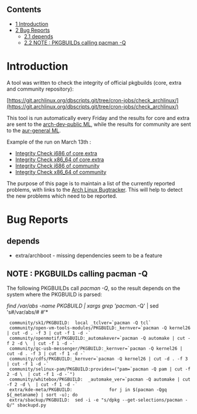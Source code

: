 ## Contents

*   [1 Introduction](#Introduction)
*   [2 Bug Reports](#Bug_Reports)
    *   [2.1 depends](#depends)
    *   [2.2 NOTE : PKGBUILDs calling pacman -Q](#NOTE_:_PKGBUILDs_calling_pacman_-Q)

# Introduction

A tool was written to check the integrity of official pkgbuilds (core, extra and community repository):

[https://git.archlinux.org/dbscripts.git/tree/cron-jobs/check_archlinux/](https://git.archlinux.org/dbscripts.git/tree/cron-jobs/check_archlinux/)

This tool is run automatically every Friday and the results for core and extra are sent to the [arch-dev-public ML](https://lists.archlinux.org/listinfo/arch-dev-public), while the results for community are sent to the [aur-general ML](https://lists.archlinux.org/listinfo/aur-general).

Example of the run on March 13th :

*   [Integrity Check i686 of core,extra](https://lists.archlinux.org/pipermail/arch-dev-public/2009-March/010715.html)
*   [Integrity Check x86_64 of core,extra](https://lists.archlinux.org/pipermail/arch-dev-public/2009-March/010716.html)
*   [Integrity Check i686 of community](https://lists.archlinux.org/pipermail/aur-general/2009-March/004054.html)
*   [Integrity Check x86_64 of community](https://lists.archlinux.org/pipermail/aur-general/2009-March/004055.html)

The purpose of this page is to maintain a list of the currently reported problems, with links to the [Arch Linux Bugtracker](https://bugs.archlinux.org/). This will help to detect the new problems which need to be reported.

# Bug Reports

## depends

*   extra/archboot - missing dependencies seem to be a feature

## NOTE : PKGBUILDs calling pacman -Q

The following PKGBUILDs call *pacman -Q*, so the result depends on the system where the PKGBUILD is parsed:

*find /var/abs -name PKGBUILD | xargs grep 'pacman.*-Q' | sed 's#/var/abs/# #'*

```
 community/sk1/PKGBUILD:  local _tclver=`pacman -Q tcl`
 community/open-vm-tools-modules/PKGBUILD:_kernver=`pacman -Q kernel26 | cut -d . -f 3 | cut -f 1 -d -`
 community/openmotif/PKGBUILD:_automakever=`pacman -Q automake | cut -f 2 -d \  | cut -f 1 -d -`
 community/qc-usb-messenger/PKGBUILD:_kernver=`pacman -Q kernel26 | cut -d . -f 3 | cut -f 1 -d -`
 community/cdfs/PKGBUILD:_kernver=`pacman -Q kernel26 | cut -d . -f 3 | cut -f 1 -d -`
 community/selinux-pam/PKGBUILD:provides=("pam=`pacman -Q pam | cut -f 2 -d \  | cut -f 1 -d -`")
 community/whitebox/PKGBUILD:  _automake_ver=`pacman -Q automake | cut -f 2 -d \  | cut -f 1 -d -`
 extra/kde-meta/PKGBUILD:              for j in $(pacman -Qgq ${_metaname} | sort -u); do
 extra/sbackup/PKGBUILD:  sed -i -e "s/dpkg --get-selections/pacman -Q/" sbackupd.py

```